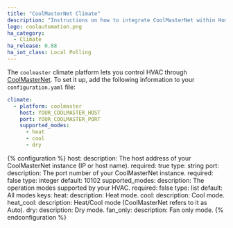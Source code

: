 ```yaml
---
title: "CoolMasterNet Climate"
description: "Instructions on how to integrate CoolMasterNet within Home Assistant."
logo: coolautomation.png
ha_category:
  - Climate
ha_release: 0.88
ha_iot_class: Local Polling
---
```



The `coolmaster` climate platform lets you control HVAC through [CoolMasterNet](https://coolautomation.com/products/coolmasternet/). To set it up, add the following information to your `configuration.yaml` file:

```yaml
climate:
  - platform: coolmaster
    host: YOUR_COOLMASTER_HOST
    port: YOUR_COOLMASTER_PORT
    supported_modes:
      - heat
      - cool
      - dry
```

{% configuration %}
host:
  description: The host address of your CoolMasterNet instance (IP or host name).
  required: true
  type: string
port:
  description: The port number of your CoolMasterNet instance.
  required: false
  type: integer
  default: 10102
supported_modes:
  description: The operation modes supported by your HVAC.
  required: false
  type: list
  default: All modes
  keys:
    heat:
      description: Heat mode.
    cool:
      description: Cool mode.
    heat_cool:
      description: Heat/Cool mode (CoolMasterNet refers to it as Auto).
    dry:
      description: Dry mode.
    fan_only:
      description: Fan only mode.
{% endconfiguration %}
